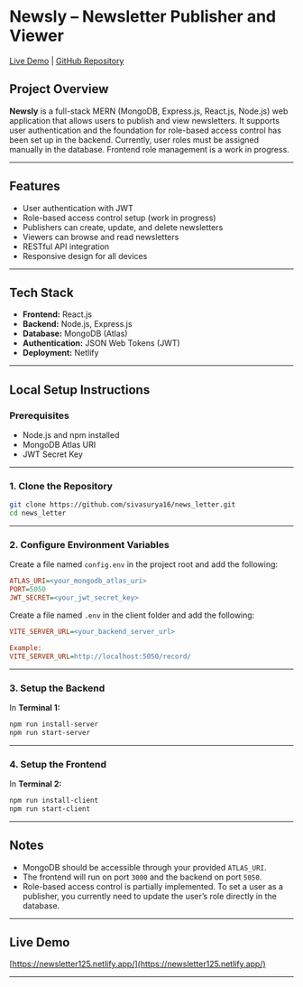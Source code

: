# Newsly – Newsletter Publisher and Viewer

[Live Demo](https://newsletter125.netlify.app/) | [GitHub Repository](https://github.com/sivasurya16/news_letter)

## Project Overview

**Newsly** is a full-stack MERN (MongoDB, Express.js, React.js, Node.js) web application that allows users to publish and view newsletters.
It supports user authentication and the foundation for role-based access control has been set up in the backend. Currently, user roles must be assigned manually in the database. Frontend role management is a work in progress.

---

## Features

* User authentication with JWT
* Role-based access control setup (work in progress)
* Publishers can create, update, and delete newsletters
* Viewers can browse and read newsletters
* RESTful API integration
* Responsive design for all devices

---

## Tech Stack

* **Frontend:** React.js
* **Backend:** Node.js, Express.js
* **Database:** MongoDB (Atlas)
* **Authentication:** JSON Web Tokens (JWT)
* **Deployment:** Netlify

---

## Local Setup Instructions

### Prerequisites

* Node.js and npm installed
* MongoDB Atlas URI
* JWT Secret Key

---

### 1. Clone the Repository

```bash
git clone https://github.com/sivasurya16/news_letter.git
cd news_letter
```

---

### 2. Configure Environment Variables

Create a file named `config.env` in the project root and add the following:

```ini
ATLAS_URI=<your_mongodb_atlas_uri>
PORT=5050
JWT_SECRET=<your_jwt_secret_key>
```

Create a file named `.env` in the client folder and add the following:

```ini
VITE_SERVER_URL=<your_backend_server_url>

Example:
VITE_SERVER_URL=http://localhost:5050/record/
```

---

### 3. Setup the Backend

In **Terminal 1:**

```bash
npm run install-server
npm run start-server
```

---

### 4. Setup the Frontend

In **Terminal 2:**

```bash
npm run install-client
npm run start-client
```

---

## Notes

* MongoDB should be accessible through your provided `ATLAS_URI`.
* The frontend will run on port `3000` and the backend on port `5050`.
* Role-based access control is partially implemented. To set a user as a publisher, you currently need to update the user’s role directly in the database.

---

## Live Demo

[https://newsletter125.netlify.app/](https://newsletter125.netlify.app/)

---
